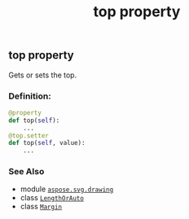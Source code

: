 ﻿---
title: top property
second_title: Aspose.SVG for Python via .NET API References
description: 
type: docs
weight: 60
url: /python-net/aspose.svg.drawing/margin/top/
is_root: false
---

## top property


Gets or sets the top.
### Definition:
```python
@property
def top(self):
    ...
@top.setter
def top(self, value):
    ...
```

### See Also
* module [`aspose.svg.drawing`](../../)
* class [`LengthOrAuto`](/svg/python-net/aspose.svg.drawing/lengthorauto)
* class [`Margin`](/svg/python-net/aspose.svg.drawing/margin)
